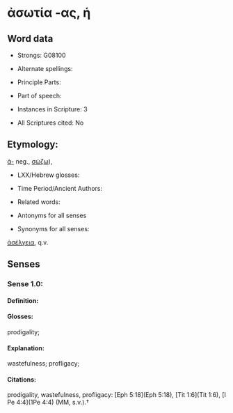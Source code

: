 # ἀσωτία -ας, ἡ

<!-- Status: S2=NeedsEdits -->
<!-- Lexica used for edits:   -->

## Word data

* Strongs: G08100

* Alternate spellings:



* Principle Parts: 


* Part of speech: 


* Instances in Scripture: 3

* All Scriptures cited: No

## Etymology: 

[ἀ-]() neg., [σώζω]()),

* LXX/Hebrew glosses: 


* Time Period/Ancient Authors: 


* Related words: 

* Antonyms for all senses

* Synonyms for all senses: 

 [ἀσέλγεια](../G07660/01.md), q.v.

## Senses 


### Sense  1.0: 

#### Definition: 

#### Glosses: 

prodigality; 

#### Explanation: 

wastefulness; 
profligacy; 

#### Citations: 

prodigality, wastefulness, profligacy: [Eph 5:18](Eph 5:18), [Tit 1:6](Tit 1:6), [I Pe 4:4](1Pe 4:4) (MM, s.v.).†
